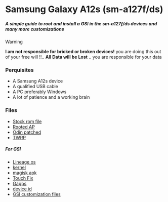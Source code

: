 # Samsung Galaxy A12s (sm-a127f/ds)

##### A simple guide to root and install a GSI in the sm-a127f/ds devices and many more customizations

> [!warning]
> **I am not responsible for bricked or broken devices!** you are doing this out of your free will !!..
> **All Data will be Lost** .. you are responsible for your data

### Perquisites

- A Samsung A12s device
- A qualified USB cable
- A PC preferably Windows
- A lot of patience and a working brain

### Files

- [Stock rom file](https://samfw.com/firmware/SM-A127F)
- [Rooted AP](#)
- [Odin patched](https://forum.xda-developers.com/attachments/odin3-v3-14-1_3b_patched-zip.5158507/)
- [TWRP](https://github.com/edward0181/android_device_samsung_a12/releases/download/twrp-3.6.1_11-1/twrp-3.6.1_11-1-a12.img)

##### For GSI

- [Lineage os](#)
- [kernel](/files/kernel/kernel-perm-ksu.zip)
- [magisk apk](/files/apks/magisk.apk)
- [Touch Fix](/files/magisk-modules/Touch-fix.zip)
- [Gapps](/files/magisk-modules/MagiskGApps.zip)
- [device id](/files/apks/deviceid.apk)
- [GSI customization files](/customization/)
